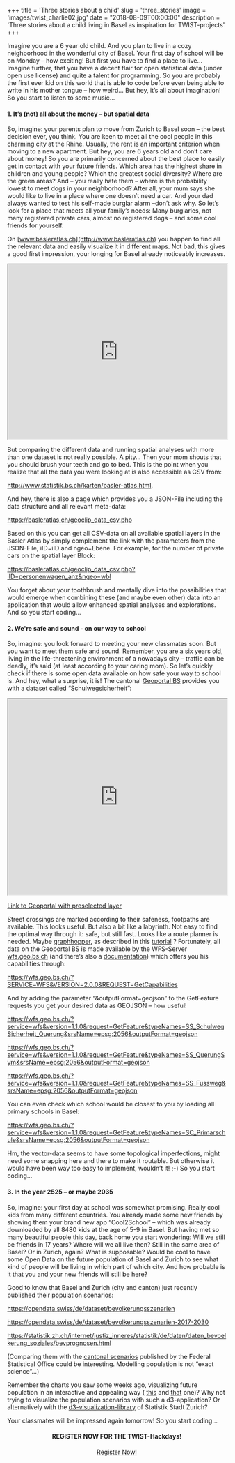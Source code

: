 +++
title = 'Three stories about a child'
slug = 'three_stories'
image = 'images/twist_charlie02.jpg'
date = "2018-08-09T00:00:00"
description = 'Three stories about a child living in Basel as inspiration for TWIST-projects'
+++

Imagine you are a 6 year old child. And you plan to live in a cozy neighborhood in the wonderful city of Basel. Your first day of school will be on Monday – how exciting! But first you have to find a place to live... Imagine further, that you have a decent flair for open statistical data (under open use license) and quite a talent for programming. So you are probably the first ever kid on this world that is able to code before even being able to write in his mother tongue – how weird… But hey, it’s all about imagination! So you start to listen to some music…

#### 1. It’s (not) all about the money – but spatial data

So, imagine: your parents plan to move from Zurich to Basel soon – the best decision ever, you think. You are keen to meet all the cool people in this charming city at the Rhine. Usually, the rent is an important criterion when moving to a new apartment. But hey, you are 6 years old and don’t care about money! So you are primarily concerned about the best place to easily get in contact with your future friends. Which area has the highest share in children and young people? Which the greatest social diversity? Where are the green areas? And – you really hate them – where is the probability lowest to meet dogs in your neighborhood? After all, your mum says she would like to live in a place where one doesn’t need a car. And your dad always wanted to test his self-made burglar alarm –don’t ask why. So let’s look for a place that meets all your family’s needs: Many burglaries, not many registered private cars, almost no registered dogs – and some cool friends for yourself.

On [www.basleratlas.ch](http://www.basleratlas.ch) you happen to find all the relevant data and easily visualize it in different maps. Not bad, this gives a good first impression, your longing for Basel already noticeably increases.

<iframe src="https://basleratlas.ch/index.php?indics=11_fahrzeuge.11_motorisierungsgrad&serie=2016&indics2=11_fahrzeuge.personenwagen_anz&serie2=2016&view=map5&lang=de&maponly=1" width="100%" height="400"></iframe> 

But comparing the different data and running spatial analyses with more than one dataset is not really possible. A pity… Then your mom shouts that you should brush your teeth and go to bed. This is the point when you realize that all the data you were looking at is also accessible as CSV from:

http://www.statistik.bs.ch/karten/basler-atlas.html. 

And hey, there is also a page which provides you a JSON-File including the data structure and all relevant meta-data:

https://basleratlas.ch/geoclip_data_csv.php

Based on this you can get all CSV-data on all available spatial layers in the Basler Atlas by simply complement the link with the parameters from the JSON-File, iID=iID and ngeo=Ebene. For example, for the number of private cars on the spatial layer Block: 

https://basleratlas.ch/geoclip_data_csv.php?iID=personenwagen_anz&ngeo=wbl

You forget about your toothbrush and mentally dive into the possibilities that would emerge when combining these (and maybe even other) data into an application that would allow enhanced spatial analyses and explorations. And so you start coding…

#### 2. We're safe and sound - on our way to school

So, imagine: you look forward to meeting your new classmates soon. But you want to meet them safe and sound. Remember, you are a six years old, living in the life-threatening environment of a nowadays city – traffic can be deadly, it’s said (at least according to your caring mom). So let’s quickly check if there is some open data available on how safe your way to school is. And hey, what a surprise, it is! The cantonal [Geoportal BS](http://geo.bs.ch/) provides you with a dataset called “Schulwegsicherheit”:

<iframe src="https://map.geo.bs.ch/?lang=de&baselayer_ref=Grundkarte%20grau&tree_groups=Schulwegsicherheit&tree_group_layers_Schulwegsicherheit=SS_Querung%2CSS_Fussweg&map_x=2612208&map_y=1267258&map_zoom=4" width="100%" height="450"></iframe> 

[Link to Geoportal with preselected layer](https://map.geo.bs.ch/?lang=de&baselayer_ref=Grundkarte%20grau&tree_groups=Schulwegsicherheit&tree_group_layers_Schulwegsicherheit=SS_Querung%2CSS_Fussweg&map_x=2612208&map_y=1267258&map_zoom=4)

Street crossings are marked according to their safeness, footpaths are available. This looks useful. But also a bit like a labyrinth. Not easy to find the optimal way through it: safe, but still fast. Looks like a route planner is needed. Maybe [graphhopper](http://grapphopper.com), as described in this [tutorial](http://www.liedman.net/leaflet-routing-machine/tutorials/alternative-routers/) ? Fortunately, all data on the Geoportal BS is made available by the WFS-Server [wfs.geo.bs.ch](http://wfs.geo.bs.ch) (and there’s also a [documentation](http://www.geo.bs.ch/geodaten/geodienste/wfsbs.html)) which offers you his capabilities through:

https://wfs.geo.bs.ch/?SERVICE=WFS&VERSION=2.0.0&REQUEST=GetCapabilities 

And by adding the parameter “&outputFormat=geojson” to the GetFeature requests you get your desired data as GEOJSON – how useful!

https://wfs.geo.bs.ch/?service=wfs&version=1.1.0&request=GetFeature&typeNames=SS_SchulwegSicherheit_Querung&srsName=epsg:2056&outputFormat=geojson

https://wfs.geo.bs.ch/?service=wfs&version=1.1.0&request=GetFeature&typeNames=SS_QuerungSym&srsName=epsg:2056&outputFormat=geojson

https://wfs.geo.bs.ch/?service=wfs&version=1.1.0&request=GetFeature&typeNames=SS_Fussweg&srsName=epsg:2056&outputFormat=geojson

You can even check which school would be closest to you by loading all primary schools in Basel:

https://wfs.geo.bs.ch/?service=wfs&version=1.1.0&request=GetFeature&typeNames=SC_Primarschule&srsName=epsg:2056&outputFormat=geojson 

Hm, the vector-data seems to have some topological imperfections, might need some snapping here and there to make it routable. But otherwise it would have been way too easy to implement, wouldn’t it! ;-) So you start coding…

####  3. In the year 2525 – or maybe 2035

So, imagine: your first day at school was somewhat promising. Really cool kids from many different countries. You already made some new friends by showing them your brand new app “Cool2School” – which was already downloaded by all 8480 kids at the age of 5-9 in Basel. But having met so many beautiful people this day, back home you start wondering: Will we still be friends in 17 years? Where will we all live then? Still in the same area of Basel? Or in Zurich, again? What is supposable? Would be cool to have some Open Data on the future population of Basel and Zurich to see what kind of people will be living in which part of which city. And how probable is it that you and your new friends will still be here?

Good to know that Basel and Zurich (city and canton) just recently published their population scenarios:

https://opendata.swiss/de/dataset/bevolkerungsszenarien

https://opendata.swiss/de/dataset/bevolkerungsszenarien-2017-2030

https://statistik.zh.ch/internet/justiz_inneres/statistik/de/daten/daten_bevoelkerung_soziales/bevprognosen.html

(Comparing them with the [cantonal scenarios](https://www.bfs.admin.ch/bfs/de/home/statistiken/bevoelkerung/zukuenftige-entwicklung/kantonale-szenarien.html) published by the Federal Statistical Office could be interesting. Modelling population is not “exact science”…)

Remember the charts you saw some weeks ago, visualizing future population in an interactive and appealing way ( [this](https://service.destatis.de/bevoelkerungspyramide/) and [that](https://service.destatis.de/laenderpyramiden/) one)? Why not trying to visualize the population scenarios with such a d3-application? Or alternatively with the [d3-visualization-library](https://statistikstadtzuerich.github.io/sszvis/#/beginners) of Statistik Stadt Zurich?  


Your classmates will be impressed again tomorrow! So you start coding…

<center><h4>REGISTER NOW FOR THE TWIST-Hackdays!</h4></center>

<center><a target="_blank" href="https://www.eventbrite.de/e/twist-2018-tickets-44099503803" class="button back alt2">Register Now!</a></center>
